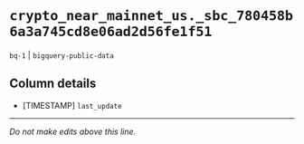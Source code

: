 # `crypto_near_mainnet_us._sbc_780458b6a3a745cd8e06ad2d56fe1f51`
`bq-1` | `bigquery-public-data`

## Column details
* [TIMESTAMP] `last_update`

-------------------------------------------------------------------------------
*Do not make edits above this line.*
